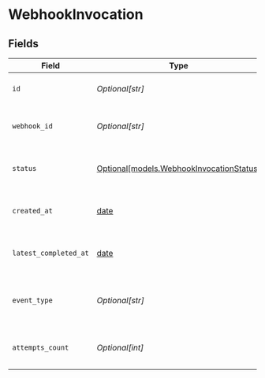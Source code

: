 # WebhookInvocation


## Fields

| Field                                                                            | Type                                                                             | Required                                                                         | Description                                                                      |
| -------------------------------------------------------------------------------- | -------------------------------------------------------------------------------- | -------------------------------------------------------------------------------- | -------------------------------------------------------------------------------- |
| `id`                                                                             | *Optional[str]*                                                                  | :heavy_minus_sign:                                                               | Unique invocation identifier                                                     |
| `webhook_id`                                                                     | *Optional[str]*                                                                  | :heavy_minus_sign:                                                               | ID of the webhook that was invoked                                               |
| `status`                                                                         | [Optional[models.WebhookInvocationStatus]](../models/webhookinvocationstatus.md) | :heavy_minus_sign:                                                               | Status of the webhook invocation                                                 |
| `created_at`                                                                     | [date](https://docs.python.org/3/library/datetime.html#date-objects)             | :heavy_minus_sign:                                                               | When the invocation was created                                                  |
| `latest_completed_at`                                                            | [date](https://docs.python.org/3/library/datetime.html#date-objects)             | :heavy_minus_sign:                                                               | When the invocation was last completed                                           |
| `event_type`                                                                     | *Optional[str]*                                                                  | :heavy_minus_sign:                                                               | Type of event that triggered the webhook                                         |
| `attempts_count`                                                                 | *Optional[int]*                                                                  | :heavy_minus_sign:                                                               | Number of delivery attempts made                                                 |